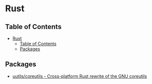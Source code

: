 # Rust

## Table of Contents
- [Rust](#rust)
  - [Table of Contents](#table-of-contents)
  - [Packages](#packages)
  
## Packages
* [uutils/coreutils - Cross-platform Rust rewrite of the GNU coreutils](https://github.com/uutils/coreutils)